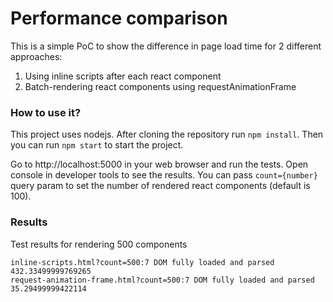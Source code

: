 # Performance comparison

This is a simple PoC to show the difference in page load time for 2 different approaches:
1. Using inline scripts after each react component
2. Batch-rendering react components using requestAnimationFrame

### How to use it?

This project uses nodejs. After cloning the repository run `npm install`. Then you can run `npm start` to start the project.

Go to http://localhost:5000 in your web browser and run the tests. Open console in developer tools to see the results.
You can pass `count={number}` query param to set the number of rendered react components (default is 100).

### Results

Test results for rendering 500 components

    inline-scripts.html?count=500:7 DOM fully loaded and parsed 432.33499999769265
    request-animation-frame.html?count=500:7 DOM fully loaded and parsed 35.29499999422114
